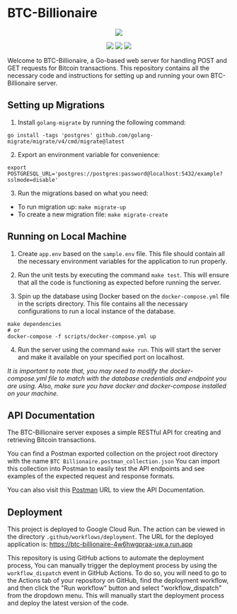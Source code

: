 # BTC-Billionaire

<p align="center">
    <a href="https://goreportcard.com/report/github.com/mhdiiilham/BTC-Billionaire" target="_blank"><img src="https://goreportcard.com/badge/github.com/mhdiiilham/BTC-Billionaire" /></a>
</p>

<p align="center">
    <img src="https://github.com/mhdiiilham/BTC-Billionaire/actions/workflows/ci.yml/badge.svg" />
    <img src="https://github.com/mhdiiilham/BTC-Billionaire/actions/workflows/migrations.yml/badge.svg" />
    <img src="https://github.com/mhdiiilham/BTC-Billionaire/actions/workflows/deployment.yaml/badge.svg" />
</p>

Welcome to BTC-Billionaire, a Go-based web server for handling POST and GET requests for Bitcoin transactions. This repository contains all the necessary code and instructions for setting up and running your own BTC-Billionaire server.

## Setting up Migrations
1. Install `golang-migrate` by running the following command:
```shell
go install -tags 'postgres' github.com/golang-migrate/migrate/v4/cmd/migrate@latest
```

2. Export an environment variable for convenience:
```shell
export POSTGRESQL_URL='postgres://postgres:password@localhost:5432/example?sslmode=disable'
```

3. Run the migrations based on what you need:

- To run migration up: `make migrate-up`
- To create a new migration file: `make migrate-create`

## Running on Local Machine
1. Create `app.env` based on the `sample.env` file. This file should contain all the necessary environment variables for the application to run properly.

2. Run the unit tests by executing the command `make test`. This will ensure that all the code is functioning as expected before running the server.

3. Spin up the database using Docker based on the `docker-compose.yml` file in the scripts directory. This file contains all the necessary configurations to run a local instance of the database.
```shell
make dependencies
# or
docker-compose -f scripts/docker-compose.yml up
```
4. Run the server using the command `make run`. This will start the server and make it available on your specified port on localhost.

<em>It is important to note that, you may need to modify the docker-compose.yml file to match with the database credentials and endpoint you are using. Also, make sure you have docker and docker-compose installed on your machine.</em>

## API Documentation
The BTC-Billionaire server exposes a simple RESTful API for creating and retrieving Bitcoin transactions.

You can find a Postman exported collection on the project root directory with the name `BTC Billionaire.postman_collection.json` You can import this collection into Postman to easily test the API endpoints and see examples of the expected request and response formats.

You can also visit this [Postman](https://documenter.getpostman.com/view/9584176/2s8ZDSbk2B) URL to view the API Documentation.

## Deployment
This project is deployed to Google Cloud Run. The action can be viewed in the directory `.github/workflows/deployment`. The URL for the deployed application is: https://btc-billionaire-4w6hwgpraa-uw.a.run.app

This repository is using GitHub actions to automate the deployment process, You can manually trigger the deployment process by using the `workflow_dispatch` event in GitHub Actions. To do so, you will need to go to the Actions tab of your repository on GitHub, find the deployment workflow, and then click the "Run workflow" button and select "workflow_dispatch" from the dropdown menu. This will manually start the deployment process and deploy the latest version of the code.
